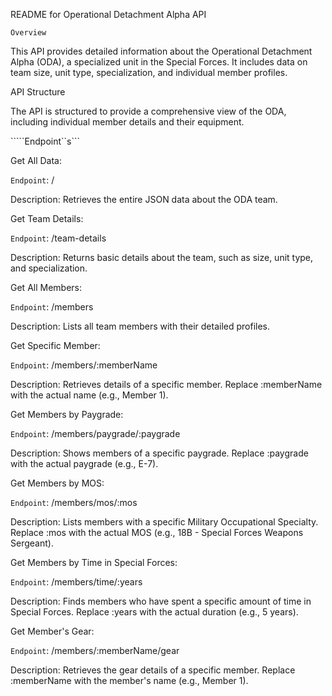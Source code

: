 README for Operational Detachment Alpha API

`Overview`

This API provides detailed information about the Operational Detachment Alpha (ODA), a specialized unit in the Special Forces. It includes data on team size, unit type, specialization, and individual member profiles.

API Structure

The API is structured to provide a comprehensive view of the ODA, including individual member details and their equipment.

`````Endpoint``s```

Get All Data:

``Endpoint``: /

Description: Retrieves the entire JSON data about the ODA team.

Get Team Details:

``Endpoint``: /team-details

Description: Returns basic details about the team, such as size, unit type, and specialization.

Get All Members:

``Endpoint``: /members

Description: Lists all team members with their detailed profiles.

Get Specific Member:

``Endpoint``: /members/:memberName

Description: Retrieves details of a specific member. Replace :memberName with the actual name (e.g., Member 1).

Get Members by Paygrade:

``Endpoint``: /members/paygrade/:paygrade

Description: Shows members of a specific paygrade. Replace :paygrade with the actual paygrade (e.g., E-7).

Get Members by MOS:

``Endpoint``: /members/mos/:mos

Description: Lists members with a specific Military Occupational Specialty. Replace :mos with the actual MOS (e.g., 18B - Special Forces Weapons Sergeant).

Get Members by Time in Special Forces:

``Endpoint``: /members/time/:years

Description: Finds members who have spent a specific amount of time in Special Forces. Replace :years with the actual duration (e.g., 5 years).

Get Member's Gear:

``Endpoint``: /members/:memberName/gear

Description: Retrieves the gear details of a specific member. Replace :memberName with the member's name (e.g., Member 1).

